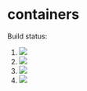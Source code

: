 # containers

Build status:

1. [![](https://github.com/finnless/containers/workflows/tests-fibonacci/badge.svg)](https://github.com/finnless/containers/actions?query=workflow%3Atests-fibonacci)
1. [![](https://github.com/finnless/containers/workflows/tests-range/badge.svg)](https://github.com/finnless/containers/actions?query=workflow%3Atests-range)
1. [![](https://github.com/finnless/containers/workflows/tests-BST/badge.svg)](https://github.com/finnless/containers/actions?query=workflow%3Atests-BST)
1. [![](https://github.com/finnless/containers/workflows/tests-BinaryTree/badge.svg)](https://github.com/finnless/containers/actions?query=workflow%3Atests-BinaryTree)
